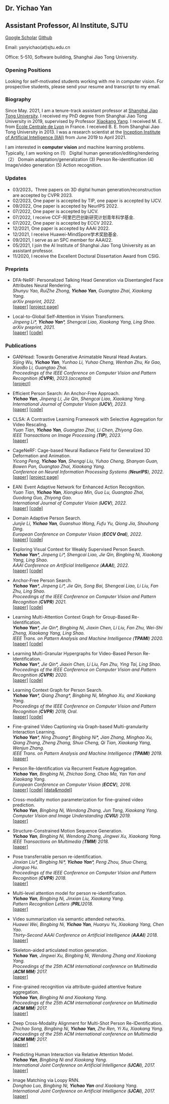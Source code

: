 ## Dr. Yichao Yan 

## Assistant Professor, AI Institute, SJTU

[Google Scholar](https://scholar.google.com/citations?user=ZPHMMRkAAAAJ&hl=zh-CN)  [Github](https://github.com/daodaofr)

Email: yanyichao(at)sjtu.edu.cn

Office: 5-510, Software building, Shanghai Jiao Tong University.


### Opening Positions
Looking for self-motivated students working with me in computer vision. For prospective students, please send your resume and transcript to my email.


### Biography

Since May. 2021, I am a tenure-track assistant professor at [Shanghai Jiao Tong University](http://www.sjtu.edu.cn). I received my PhD degree from Shanghai Jiao Tong University in 2019, supervised by Professor [Xiaokang Yang](https://scholar.google.com/citations?user=yDEavdMAAAAJ&hl=en). I received M. E. from [École Centrale de Lyon](https://www.ec-lyon.fr/) in France. I received B. E. from Shanghai Jiao Tong University in 2013. I was a research scientist at the [Inception Institute of Artificial Intelligence (IIAI)](https://www.inceptioniai.org/) from June 2019 to April 2021.

I am interested in **computer vision** and machine learning problems. Typically, I am working on (1） Digital human generation/editing/rendering （2） Domain adaptation/generalization (3) Person Re-identification  (4) Image/video generation (5) Action recognition.


### Updates
- 03/2023，Three papers on 3D digital human generation/reconstruction are accepted by CVPR 2023.
- 02/2023, One paper is accepted by TIP, one paper is accepted by IJCV.
- 09/2022, One paper is accepted by NeurIPS 2022.
- 07/2022, One paper is accepted by IJCV.
- 07/2022, I receive CCF-阿里巴巴创新研究计划青年科学基金.
- 07/2022, One paper is accepted by ECCV 2022.
- 12/2021, One paper is accepted by AAAI 2022.
- 12/2021, I receive Huawei-MindSpore学术奖励基金.
- 09/2021, I serve as an SPC member for AAAI22.
- 05/2021, I join the AI Institute of Shanghai Jiao Tong University as an assistant professor.
- 11/2020, I receive the Excellent Doctoral Dissertation Award from CSIG.

### Preprints
* DFA-NeRF: Personalized Talking Head Generation via Disentangled Face Attributes Neural Rendering.  
*Shunyu Yao, RuiZhe Zhong, **Yichao Yan**, Guangtao Zhai, Xiaokang Yang.  
arXiv preprint, 2022.*  
[[paper]](https://arxiv.org/abs/2201.00791) [[project page]](https://zerzerzerz.github.io/DFA-NeRF)


* Local-to-Global Self-Attention in Vision Transformers.    
*Jinpeng Li\*, **Yichao Yan**\*, Shengcai Liao, Xiaokang Yang, Ling Shao.  
arXiv preprint, 2021.*  
[[paper]](https://arxiv.org/abs/2107.04735) [[code]](https://github.com/ljpadam/LG-Transformer)

### Publications

* GANHead: Towards Generative Animatable Neural Head Avatars.  
*Sijing Wu, **Yichao Yan**, Yunhao Li, Yuhao Cheng, Wenhan Zhu, Ke Gao, XiaoBo Li, Guangtao Zhai.  
Proceedings of the IEEE Conference on Computer Vision and Pattern Recognition (**CVPR**), 2023.(accepted)*  
[[project]](https://wsj-sjtu.github.io/GANHead/) 

* Efficient Person Search: An Anchor-Free Approach.  
***Yichao Yan**, Jinpeng Li, Jie Qin, Shengcai Liao, Xiaokang Yang.  
International Journal of Computer Vision (**IJCV**), 2023.*  
[[paper]](https://link.springer.com/article/10.1007/s11263-023-01772-3) [[code]](https://github.com/daodaofr/AlignPS)  

* CLSA: A Contrastive Learning Framework with Selective Aggregation for Video Rescaling.  
*Yuan Tian, **Yichao Yan**, Guangtao Zhai, Li Chen, Zhiyong Gao.  
IEEE Transactions on Image Processing (**TIP**), 2023.*  
[[paper]](https://ieeexplore.ieee.org/document/10042234)  

* CageNeRF: Cage-based Neural Radiance Field for Generalized 3D Deformation and Animation.  
*Yicong Peng, **Yichao Yan**, Shengqi Liu, Yuhao Cheng, Shanyan Guan, Bowen Pan, Guangtao Zhai, Xiaokang Yang.  
Conference on Neural Information Processing Systems (**NeurIPS**), 2022.*   
[[paper]](https://openreview.net/forum?id=kUnHCGiILeU) [[project page]](https://pengyicong.github.io/CageNeRF/)  


* EAN: Event Adaptive Network for Enhanced Action Recognition.  
*Yuan Tian,  **Yichao Yan**, Xiongkuo Min, Guo Lu, Guangtao Zhai, Guodong Guo, Zhiyong Gao.  
International Journal of Computer Vision (**IJCV**), 2022.*  
[[paper]](https://arxiv.org/abs/2107.10771) [[code]](https://github.com/tianyuan168326/EAN-Pytorch)  


* Domain Adaptive Person Search.  
*Junjie Li, **Yichao Yan**, Guanshuo Wang, Fufu Yu, Qiong Jia, Shouhong Ding.  
European Conference on Computer Vision (**ECCV Oral**), 2022.*   
[[paper](https://arxiv.org/pdf/2207.11898.pdf)]  [[code](https://github.com/caposerenity/DAPS)]  


* Exploring Visual Context for Weakly Supervised Person Search.  
***Yichao Yan**\*, Jinpeng Li\*, Shengcai Liao, Jie Qin, Bingbing Ni, Xiaokang Yang, Ling Shao.  
AAAI Conference on Artificial Intelligence (**AAAI**), 2022.*  
[[paper]](https://arxiv.org/abs/2106.10506) [[code]](https://github.com/ljpadam/CGPS)  


* Anchor-Free Person Search.  
***Yichao Yan**\*, Jinpeng Li\*, Jie Qin, Song Bai, Shengcai Liao, Li Liu, Fan Zhu, Ling Shao.  
Proceedings of the IEEE Conference on Computer Vision and Pattern Recognition (**CVPR**) 2021.*  
[[paper]](https://arxiv.org/abs/2103.11617) [[code]](https://github.com/daodaofr/AlignPS)  


* Learning Multi-Attention Context Graph for Group-Based Re-Identification.  
***Yichao Yan**\*, Jie Qin\*, Bingbing Ni, Jiaxin Chen, Li Liu, Fan Zhu, Wei-Shi Zheng, Xiaokang Yang, Ling Shao.  
IEEE Trans. on Pattern Analysis and Machine Intelligence (**TPAMI**) 2020.*  
[[paper]](https://arxiv.org/abs/2104.14236)  [[code]](https://github.com/daodaofr/group_reid)  


* Learning Multi-Granular Hypergraphs for Video-Based Person Re-Identification.   
***Yichao Yan**\*, Jie Qin\*, Jiaxin Chen, Li Liu, Fan Zhu, Ying Tai, Ling Shao.  
Proceedings of the IEEE Conference on Computer Vision and Pattern Recognition (**CVPR**) 2020.*  
[[paper]](https://openaccess.thecvf.com/content_CVPR_2020/papers/Yan_Learning_Multi-Granular_Hypergraphs_for_Video-Based_Person_Re-Identification_CVPR_2020_paper.pdf)  [[code]](https://github.com/daodaofr/hypergraph_reid) 


* Learning Context Graph for Person Search.  
***Yichao Yan**\*, Qiang Zhang\*, Bingbing Ni, Minghao Xu, and Xiaokang Yang.  
Proceedings of the IEEE Conference on Computer Vision and Pattern Recognition (**CVPR**) 2019, Oral.*  
[[paper]](https://arxiv.org/abs/1904.01830)  [[code]](https://github.com/sjtuzq/person_search_gcn)


* Fine-grained Video Captioning via Graph-based Multi-granularity Interaction Learning.  
***Yichao Yan**\*, Ning Zhuang\*, Bingbing Ni\*, Jian Zhang, Minghao Xu, Qiang Zhang, Zheng Zhang, Shuo Cheng, Qi Tian, Xiaokang Yang, Wenjun Zhang.  
IEEE Trans. on Pattern Analysis and Machine Intelligence (**TPAMI**) 2019.*  
[[paper]](https://ieeexplore.ieee.org/document/8865609)



* Person Re-Identification via Recurrent Feature Aggregation.  
***Yichao Yan**, Bingbing Ni, Zhichao Song, Chao Ma, Yan Yan and Xiaokang Yang.  
European Conference on Computer Vision (**ECCV**), 2016.*  
[[paper]](https://drive.google.com/open?id=0ByS8YXR7ycXHU1ZwSXNPWUNtNFU) [[code]](https://github.com/daodaofr/caffe-re-id) [[data&model]](https://drive.google.com/open?id=0ByS8YXR7ycXHMGtJSkRLQUVlcmM)



* Cross-modality motion parameterization for fine-grained video prediction.  
***Yichao Yan**, Bingbing Ni, Wendong Zhang, Jun Tang, Xiaokang Yang.  
Computer Vision and Image Understanding (**CVIU**) 2019.*  
[[paper]](https://www.sciencedirect.com/science/article/abs/pii/S1077314219300426) 



* Structure-Constrained Motion Sequence Generation.  
***Yichao Yan**, Bingbing Ni, Wendong Zhang, Jingwei Xu, Xiaokang Yang.  
IEEE Transactions on Multimedia (**TMM**) 2018.*  
[[paper]](https://ieeexplore.ieee.org/abstract/document/8565937)



* Pose transferrable person re-identification.  
*Jinxian Liu\*, Bingbing Ni\*, **Yichao Yan**\*, Peng Zhou, Shuo Cheng, Jianguo Hu.  
Proceedings of the IEEE Conference on Computer Vision and Pattern Recognition (**CVPR**) 2018.*  
[[paper]](http://openaccess.thecvf.com/content_cvpr_2018/html/Liu_Pose_Transferrable_Person_CVPR_2018_paper.html)



* Multi-level attention model for person re-identification.  
***Yichao Yan**, Bingbing Ni, Jinxian Liu, Xiaokang Yang.  
Pattern Recognition Letters (**PRL**)2018.*  
[[paper]](https://www.sciencedirect.com/science/article/abs/pii/S0167865518304562)



* Video summarization via semantic attended networks.  
*Huawei Wei, Bingbing Ni, **Yichao Yan**, Huanyu Yu, Xiaokang Yang, Chen Yao.  
Thirty-Second AAAI Conference on Artificial Intelligence  (**AAAI**) 2018.*  
[[paper]](https://www.aaai.org/ocs/index.php/AAAI/AAAI18/paper/view/16581/15690)



* Skeleton-aided articulated motion generation.  
***Yichao Yan**, Jingwei Xu, Bingbing Ni, Wendong Zhang and Xiaokang Yang.  
Proceedings of the 25th ACM international conference on Multimedia (**ACM MM**) 2017.*  
[[paper]](https://arxiv.org/abs/1707.01058)



* Fine-grained recognition via attribute-guided attentive feature aggregation.  
***Yichao Yan**, Bingbing Ni and Xiaokang Yang.  
Proceedings of the 25th ACM international conference on Multimedia (**ACM MM**) 2017.*  
[[paper]](https://dl.acm.org/citation.cfm?id=3123358)



* Deep Cross-Modality Alignment for Multi-Shot Person Re-IDentification.  
*Zhichao Song, Bingbing Ni, **Yichao Yan**, Zhe Ren, Yi Xu, Xiaokang Yang.  
Proceedings of the 25th ACM international conference on Multimedia (**ACM MM**) 2017.*  
[[paper]](https://dl.acm.org/citation.cfm?id=3123324)



* Predicting Human Interaction via Relative Attention Model.  
***Yichao Yan**, Bingbing Ni and Xiaokang Yang.  
International Joint Conference on Artificial Intelligence (**IJCAI**), 2017.*  
[[paper]](https://arxiv.org/pdf/1705.09467.pdf)



* Image Matching via Loopy RNN.  
*Donghao Luo, Bingbing Ni, **Yichao Yan** and Xiaokang Yang.  
International Joint Conference on Artificial Intelligence (**IJCAI**), 2017.*  
[[paper]](https://arxiv.org/abs/1706.03190)


